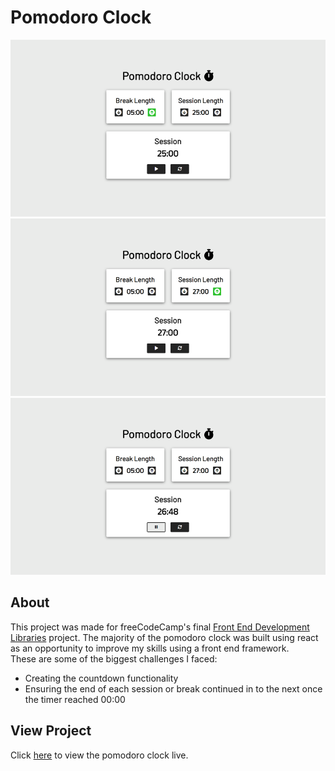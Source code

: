 # Pomodoro Clock
![preview-image-1](https://github.com/brajpatel/pomodoro-clock/blob/main/images/preview-img1.png)
![preview-image-2](https://github.com/brajpatel/pomodoro-clock/blob/main/images/preview-img2.png)
![preview-image-3](https://github.com/brajpatel/pomodoro-clock/blob/main/images/preview-img3.png)
## About
This project was made for freeCodeCamp's final [Front End Development Libraries](https://www.freecodecamp.org/learn/front-end-development-libraries/front-end-development-libraries-projects/build-a-25--5-clock) project. The majority of the pomodoro clock was built using react as an opportunity to improve my skills using a front end framework.  
These are some of the biggest challenges I faced:
- Creating the countdown functionality
- Ensuring the end of each session or break continued in to the next once the timer reached 00:00
## View Project
Click [here](https://brajpatel.github.io/pomodoro-clock/) to view the pomodoro clock live.
